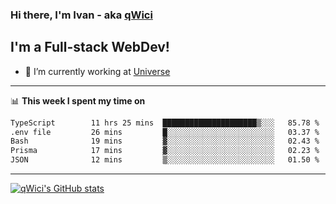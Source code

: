 ### Hi there, I'm Ivan - aka [qWici][website]

## I'm a Full-stack WebDev!
- 🔭 I’m currently working at [Universe][universe]

---

📊 **This week I spent my time on**
<!--START_SECTION:waka-->

```txt
TypeScript        11 hrs 25 mins  █████████████████████▒░░░   85.78 %
.env file         26 mins         █░░░░░░░░░░░░░░░░░░░░░░░░   03.37 %
Bash              19 mins         ▓░░░░░░░░░░░░░░░░░░░░░░░░   02.43 %
Prisma            17 mins         ▓░░░░░░░░░░░░░░░░░░░░░░░░   02.23 %
JSON              12 mins         ▒░░░░░░░░░░░░░░░░░░░░░░░░   01.50 %
```

<!--END_SECTION:waka-->

---

[![qWici's GitHub stats](https://github-readme-stats.vercel.app/api?username=qWici)](https://github.com/qWici/github-readme-stats)

[website]: https://devkucher.com
[twitter]: https://twitter.com/KucherDev
[linkedin]: https://www.linkedin.com/in/ivankucher
[universe]: https://universeapps.limited
